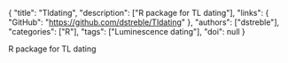 {
  "title": "Tldating",
  "description": ["R package for TL dating"],
  "links": {
    "GitHub": "https://github.com/dstreble/Tldating"
  },
  "authors": ["dstreble"],
  "categories": ["R"],
  "tags": ["Luminescence dating"],
  "doi": null
}

<!-- Generated by csv2md.R – do not edit by hand -->

R package for TL dating